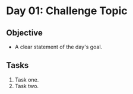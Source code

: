 # Day 01: Challenge Topic

## Objective

- A clear statement of the day's goal.

## Tasks

1. Task one.
2. Task two.
